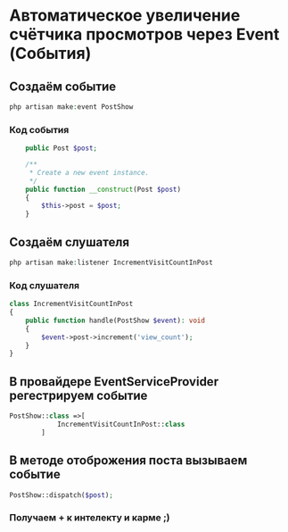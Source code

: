 # Автоматическое увеличение счётчика просмотров через Event (События)

## Создаём событие

```php
php artisan make:event PostShow
```

### Код события

```php
    public Post $post;

    /**
     * Create a new event instance.
     */
    public function __construct(Post $post)
    {
        $this->post = $post;
    }
```

## Создаём слушателя

```php
php artisan make:listener IncrementVisitCountInPost
```

### Код слушателя

```php
class IncrementVisitCountInPost
{
    public function handle(PostShow $event): void
    {
        $event->post->increment('view_count');
    }
}
```

## В провайдере EventServiceProvider регестрируем событие

```php
PostShow::class =>[
            IncrementVisitCountInPost::class
        ]
```

## В методе отоброжения поста вызываем событие

```php
PostShow::dispatch($post);
```

### Получаем + к интелекту и карме ;)
